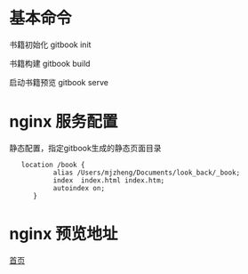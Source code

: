 # 基本命令
书籍初始化 gitbook init

书籍构建 gitbook build

启动书籍预览 gitbook serve

# nginx 服务配置
静态配置，指定gitbook生成的静态页面目录
```
   location /book {
           alias /Users/mjzheng/Documents/look_back/_book;
           index  index.html index.htm;
           autoindex on;
      }
```

# nginx 预览地址
[首页](http://localhost:8080/book/)



